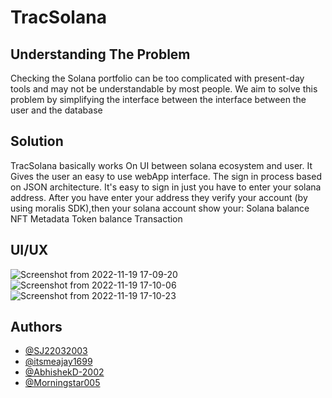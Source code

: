 
# TracSolana
## Understanding The Problem
Checking the Solana portfolio can be too
complicated with present-day tools and may not be
understandable by most people.
We aim to solve this problem by simplifying the
interface between the interface between the user
and the database

## Solution
TracSolana basically works On UI between solana ecosystem and user.
It Gives the user an easy to use webApp interface.
The sign in process based on JSON architecture. It's easy to sign in just
you have to enter your solana address.
After you have enter your address they verify your account (by using moralis
SDK),then your solana account show your:
Solana balance
NFT Metadata
Token balance
Transaction

## UI/UX

![Screenshot from 2022-11-19 17-09-20](https://user-images.githubusercontent.com/85823986/202851945-a72aec1b-b826-4d21-8f8a-e01b71fed9bb.png)
![Screenshot from 2022-11-19 17-10-06](https://user-images.githubusercontent.com/85823986/202851949-6174ef61-be16-4e72-8c8d-dc68c2c55732.png)
![Screenshot from 2022-11-19 17-10-23](https://user-images.githubusercontent.com/85823986/202851959-95c039c6-097c-44b6-b1c4-d51730e12ad1.png)


## Authors

- [@SJ22032003](https://www.github.com/sj22032003)
- [@itsmeajay1699](https://www.github.com/itsmeajay1699)
- [@AbhishekD-2002](https://www.github.com/AbhishekD-2002)
- [@Morningstar005](https://www.github.com/Morningstar005)


